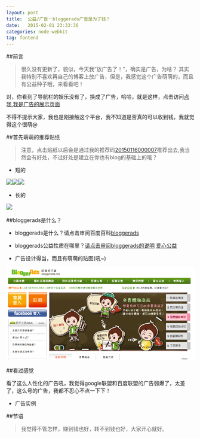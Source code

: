 ```yaml
---
layout: post
title:  公益/广告－bloggerads广告是为了钱？
date:   2015-02-01 23:33:36
categories: node-webkit
tag: fontend
---
```


##前言
>很久没有更新了，貌似，今天我“放广告了！”，确实是广告，为啥？ 其实我特别不喜欢再自己的博客上放广告，但是，我感觉这个广告萌萌的，而且有公益种子哦，来看看吧！

对，你看到了导航栏的娱乐没有了，换成了广告，哈哈，就是这样，点击访问<a href="http://cindyfn.com/play.html" target="_blank">点我,我是广告的展示页面</a>

<div class="alert alert-danger" role="alert"><span class="glyphicon glyphicon-send"></span> 不得不提示大家，我也是刚接触这个平台，我不知道是否真的可以收到钱，我就觉得这个很萌@</div>

##首先萌萌的推荐贴纸

 > 注意，点击贴纸以后会是通过我的推荐码[20150116000007](http://author.bloggerads.net/01_join_read.aspx?refid=20413&amp;id=20150116000007)推荐出去,我当然会有好处，不过好处是建立在你也有blog的基础上的哦？

 * 短的

<a href="http://author.bloggerads.net/01_join_read.aspx?refid=20413&amp;id=20150116000007" target="_blank"><img src="http://author.bloggerads.net/referrals/dante-120x60_ps.jpg" border="0" /></a><a href="http://author.bloggerads.net/01_join_read.aspx?refid=20338&amp;id=20150116000007" target="_blank"><img src="http://author.bloggerads.net/referrals/shigai_180x60.gif" border="0" /></a><a href="http://author.bloggerads.net/01_join_read.aspx?refid=20335&amp;id=20150116000007" target="_blank"><img src="http://author.bloggerads.net/referrals/shigai_120x60_ps.gif" border="0" /></a>

 * 长的

<a href="http://author.bloggerads.net/01_join_read.aspx?refid=20297&amp;id=20150116000007" target="_blank"><img src="http://author.bloggerads.net/referrals/ChaoGanDong_480x60.jpg" border="0" /></a>


##bloggerads是什么？

 * bloggerads是什么？请点击审阅百度百科[bloggerads](http://baike.baidu.com/link?url=BlMstzjZ2N7I39wgvlaVYyNm86akTTV6N0xAJAI0zrCoRJPUQIt3qxjeol9gEHhkuRXfDxzvvcOCQcrS1-PtZK)

 * bloggerads公益性质在哪里？[请点击审阅bloggerads的说明]() [爱心公益](http://www.bloggerads.net/Portal/AdsLove)

 * 广告设计得当，而且有萌萌的贴图(吼~)

![ad页面](/images/post/ads/ads.png)

##看过感觉

看了这么人性化的广告吼，我觉得google联盟和百度联盟的广告弱爆了，太差了，这么号的广告，我都不忍心不点一下下！

 * 广告实例

<script type="text/javascript" src="http://js1.bloggerads.net/showbanner.aspx?blogid=20150116000019&amp;charset=utf-8"></script>

##节语

> 我觉得不管怎样，赚到钱也好，转不到钱也好，大家开心就好。



